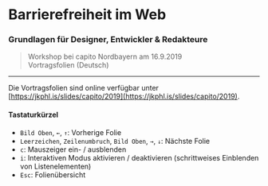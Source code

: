 # Barrierefreiheit im Web

### Grundlagen für Designer, Entwickler & Redakteure

> Workshop bei capito Nordbayern am 16.9.2019<br/>
> Vortragsfolien (Deutsch)

___

Die Vortragsfolien sind online verfügbar unter [https://jkphl.is/slides/capito/2019](https://jkphl.is/slides/capito/2019).


#### Tastaturkürzel

* `Bild Oben`, `←`, `↑`: Vorherige Folie
* `Leerzeichen`, `Zeilenumbruch`, `Bild Oben`, `→`, `↓`: Nächste Folie
* `c`: Mauszeiger ein- / ausblenden
* `i`: Interaktiven Modus aktivieren / deaktivieren (schrittweises Einblenden von Listenelementen)
* `Esc`: Folienübersicht
